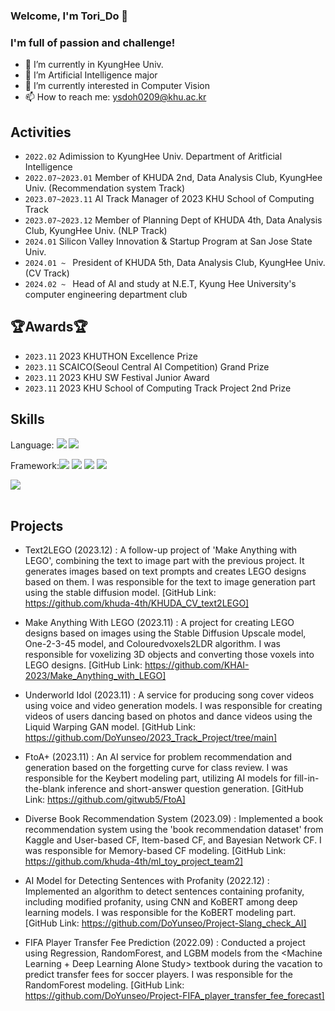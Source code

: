 

### Welcome, I'm Tori_Do 👋
###  I'm full of passion and challenge!
- 🔭 I’m currently in KyungHee Univ.
- 🌱 I’m Artificial Intelligence major
- 🤔 I’m currently interested in Computer Vision
- 📫 How to reach me: ysdoh0209@khu.ac.kr


## Activities
-  `2022.02` Adimission to KyungHee Univ. Department of Aritficial Intelligence
-  `2022.07~2023.01` Member of KHUDA 2nd, Data Analysis Club, KyungHee Univ. (Recommendation system Track)
-  `2023.07~2023.11` AI Track Manager of 2023 KHU School of Computing Track
-  `2023.07~2023.12` Member of Planning Dept of KHUDA 4th, Data Analysis Club, KyungHee Univ. (NLP Track)
-  `2024.01` Silicon Valley Innovation & Startup Program at San Jose State Univ.
-  `2024.01 ~ ` President of KHUDA 5th, Data Analysis Club, KyungHee Univ. (CV Track)
-  `2024.02 ~ ` Head of AI and study at N.E.T, Kyung Hee University's computer engineering department club
  

## 🏆Awards🏆
- `2023.11` 2023 KHUTHON Excellence Prize
- `2023.11` SCAICO(Seoul Central AI Competition) Grand Prize
- `2023.11` 2023 KHU SW Festival Junior Award
- `2023.11` 2023 KHU School of Computing Track Project 2nd Prize
  

## Skills


Language: <img src="https://img.shields.io/badge/Python-3776AB?style=for-the-badge&logo=Python&logoColor=white"> <img src="https://img.shields.io/badge/C++-00599C?style=for-the-badge&logo=C++&logoColor=white"> 

Framework:<img src="https://img.shields.io/badge/TensorFlow-FF6F00?style=for-the-badge&logo=TensorFlow&logoColor=white"> <img src="https://img.shields.io/badge/Keras-D00000?style=for-the-badge&logo=Keras&logoColor=white"> <img src="https://img.shields.io/badge/HTML5-E34F26?style=for-the-badge&logo=HTML5&logoColor=white"> <img src="https://img.shields.io/badge/CSS3-1572B6?style=for-the-badge&logo=CSS3&logoColor=white"> 

<img src="https://github-readme-stats.vercel.app/api/top-langs/?username=DoYunseo&layout=compact"><br><br>

## Projects

- Text2LEGO (2023.12)
: A follow-up project of 'Make Anything with LEGO', combining the text to image part with the previous project. It generates images based on text prompts and creates LEGO designs based on them. I was responsible for the text to image generation part using the stable diffusion model.
[GitHub Link: https://github.com/khuda-4th/KHUDA_CV_text2LEGO]

- Make Anything With LEGO (2023.11)
: A project for creating LEGO designs based on images using the Stable Diffusion Upscale model, One-2-3-45 model, and Colouredvoxels2LDR algorithm. I was responsible for voxelizing 3D objects and converting those voxels into LEGO designs.
[GitHub Link: https://github.com/KHAI-2023/Make_Anything_with_LEGO]

- Underworld Idol (2023.11)
: A service for producing song cover videos using voice and video generation models. I was responsible for creating videos of users dancing based on photos and dance videos using the Liquid Warping GAN model.
[GitHub Link: https://github.com/DoYunseo/2023_Track_Project/tree/main]

- FtoA+ (2023.11)
: An AI service for problem recommendation and generation based on the forgetting curve for class review. I was responsible for the Keybert modeling part, utilizing AI models for fill-in-the-blank inference and short-answer question generation.
[GitHub Link: https://github.com/gitwub5/FtoA]

- Diverse Book Recommendation System (2023.09)
: Implemented a book recommendation system using the 'book recommendation dataset' from Kaggle and User-based CF, Item-based CF, and Bayesian Network CF. I was responsible for Memory-based CF modeling.
[GitHub Link: https://github.com/khuda-4th/ml_toy_project_team2]

- AI Model for Detecting Sentences with Profanity (2022.12)
: Implemented an algorithm to detect sentences containing profanity, including modified profanity, using CNN and KoBERT among deep learning models. I was responsible for the KoBERT modeling part.
[GitHub Link: https://github.com/DoYunseo/Project-Slang_check_AI]

- FIFA Player Transfer Fee Prediction (2022.09)
: Conducted a project using Regression, RandomForest, and LGBM models from the <Machine Learning + Deep Learning Alone Study> textbook during the vacation to predict transfer fees for soccer players. I was responsible for the RandomForest modeling.
[GitHub Link: https://github.com/DoYunseo/Project-FIFA_player_transfer_fee_forecast]



<!--
**DoYunseo/DoYunseo** is a ✨ _special_ ✨ repository because its `README.md` (this file) appears on your GitHub profile.

Here are some ideas to get you started:

- 🔭 I’m currently working on ...
- 🌱 I’m currently learning ...
- 👯 I’m looking to collaborate on ...
- 🤔 I’m looking for help with ...
- 💬 Ask me about ...
- 📫 How to reach me: ...
- 😄 Pronouns: ...
- ⚡ Fun fact: ...
-->
